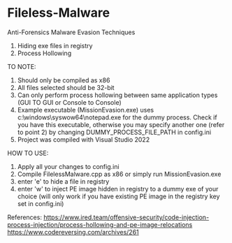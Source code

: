 # Fileless-Malware
Anti-Forensics Malware Evasion Techniques

1. Hiding exe files in registry
2. Process Hollowing

TO NOTE:
1. Should only be compiled as x86
2. All files selected should be 32-bit
3. Can only perform process hollowing between same application types (GUI TO GUI or Console to Console)
4. Example executable (MissionEvasion.exe) uses c:\windows\syswow64\notepad.exe for the dummy process. Check if you have this executable, otherwise you may specify another one (refer to point 2) by changing DUMMY_PROCESS_FILE_PATH in config.ini
5. Project was compiled with Visual Studio 2022

HOW TO USE:
1. Apply all your changes to config.ini
2. Compile FilelessMalware.cpp as x86 or simply run MissionEvasion.exe
3. enter 'e' to hide a file in registry
4. enter 'w' to inject PE image hidden in registry to a dummy exe of your choice (will only work if you have existing PE image in the registry key set in config.ini)


References:
https://www.ired.team/offensive-security/code-injection-process-injection/process-hollowing-and-pe-image-relocations
https://www.codereversing.com/archives/261

